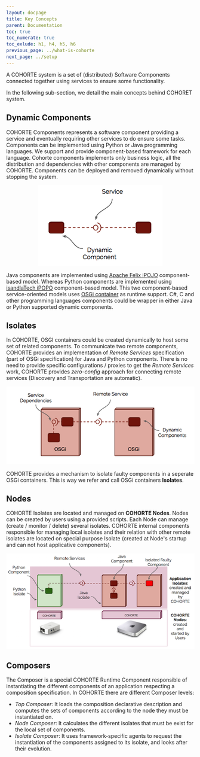```yaml
---
layout: docpage
title: Key Concepts
parent: Documentation
toc: true
toc_numerate: true
toc_exlude: h1, h4, h5, h6
previous_page: ../what-is-cohorte
next_page: ../setup
---
```



A COHORTE system is a set of (distributed) Software Components connected together using services to ensure some functionality. 

In the following sub-section, we detail the main concepts behind COHORET system.

## Dynamic Components

COHORTE Components represents a software component providing a service and eventually requiring other services to do ensure some tasks. Components can be implemented using Python or Java programming languages. We support and provide component-based framework for each language. Cohorte components implements only business logic, all the distribution and dependencies with other components are managed by COHORTE. Components can be deployed and removed dynamically without stopping the system. 

<p style="text-align:center;"> 
<img src="key-convepts-img1.png"/>
</p>

Java components are implemented using [Apache Felix iPOJO](http://felix.apache.org/documentation/subprojects/apache-felix-ipojo.html) component-based model.
Whereas Python components are implemented using [isandlaTech iPOPO](http://ipopo.coderxpress.net/) component-based model. This two component-based service-oriented models uses [OSGi container](http://www.osgi.org) as runtime support. C#, C and other programming languages components could be wrapper in either Java or Python supported dynamic components.

## Isolates

In COHORTE, OSGI containers could be created dynamically to host some set of related components. To communicate two remote components, COHORTE provides an implementation of *Remote Services* specification (part of OSGi specification) for Java and Python components. There is no need to provide specific configurations / proxies to get the *Remote Services* work, COHORTE provides *zero-config* approach for connecting remote services (Discovery and Transportation are automatic).

<p style="text-align:center;"> 
<img src="key-convepts-img2.png"/>
</p>

COHORTE provides a mechanism to isolate faulty components in a seperate OSGi containers. This is way we refer and call OSGi containers **Isolates**. 


## Nodes

COHORTE Isolates are located and managed on **COHORTE Nodes**. Nodes can be created by users using a provided scripts. Each Node can manage (create / monitor / delete) several isolates. COHORTE internal components responsible for managing local isolates and their relation with other remote isolates are located on special purpose Isolate (created at Node's startup and can not host applicative components).

<p style="text-align:center;"> 
<img src="key-convepts-img3.png"/>
</p>


## Composers

The Composer is a special COHORTE Runtime Component responsible of instantiating the different components of an application respecting a composition specification. In COHORTE there are different Composer levels:

 * *Top Composer*: It loads the composition declarative description and computes the sets of components according to the node they must be instantiated on.
 * *Node Composer*: It calculates the different isolates that must be exist for the local set of components.
 * *Isolate Composer*: It uses framework-specific agents to request the instantiation of the components assigned to its isolate, and looks after their evolution.



